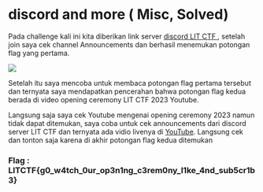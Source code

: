 # discord and more ( Misc, Solved)

<p> Pada challenge kali ini kita diberikan link server <a href=https://discord.com/invite/k6yzFdZ> discord LIT CTF </a>, setelah join saya cek channel Announcements dan berhasil menemukan potongan flag yang pertama. </p>

<img src=flag1.jpg>

<p> Setelah itu saya mencoba untuk membaca potongan flag pertama tersebut dan ternyata saya mendapatkan pencerahan bahwa potongan flag kedua berada di video opening ceremony LIT CTF 2023 Youtube. </p>

<p> Langsung saja saya cek Youtube mengenai opening ceremony 2023 namun tidak dapat ditemukan, saya coba untuk cek announcements dari discord server LIT CTF dan ternyata ada vidio livenya di <a href=https://youtu.be/By1sEesYDDE>YouTube</a>. Langsung cek dan tonton saja karena di akhir potongan flag kedua ditemukan </p>

<h3> Flag : <strong> LITCTF{g0_w4tch_0ur_op3n1ng_c3rem0ny_l1ke_4nd_sub5cr1b3} </strong></h3>

